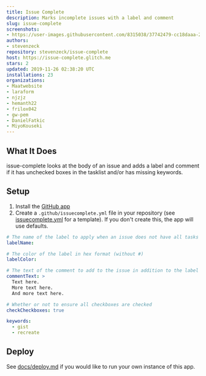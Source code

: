 ```yaml
---
title: Issue Complete
description: Marks incomplete issues with a label and comment
slug: issue-complete
screenshots:
- https://user-images.githubusercontent.com/8315038/37742479-cc18daaa-2d33-11e8-886e-6de63df96edd.png
authors:
- stevenzeck
repository: stevenzeck/issue-complete
host: https://issue-complete.glitch.me
stars: 2
updated: 2019-11-26 02:38:20 UTC
installations: 23
organizations:
- Maatwebsite
- laraform
- njzjz
- hemanth22
- frilox042
- gw-pem
- DanielFatkic
- MiyoKouseki
---
```


## What It Does

issue-complete looks at the body of an issue and adds a label and comment if it has unchecked boxes in the tasklist and/or has missing keywords.

## Setup

1. Install the [GitHub app](https://github.com/apps/issue-complete)
2. Create a `.github/issuecomplete.yml` file in your repository (see [issuecomplete.yml](https://github.com/stevenzeck/issue-complete/blob/master/issuecomplete.yml) for a template). If you don't create this, the app will use defaults.

```yaml
# The name of the label to apply when an issue does not have all tasks checked
labelName:

# The color of the label in hex format (without #)
labelColor:

# The text of the comment to add to the issue in addition to the label
commentText: >
  Text here.
  More text here.
  And more text here.

# Whether or not to ensure all checkboxes are checked
checkCheckboxes: true  

keywords:
  - gist
  - recreate
```

## Deploy

See [docs/deploy.md](https://github.com/stevenzeck/issue-complete/blob/master/docs/deploy.md) if you would like to run your own instance of this app.

